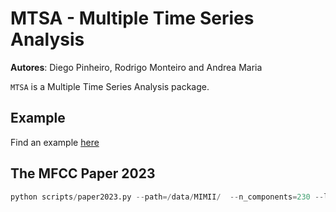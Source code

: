 # MTSA - **M**ultiple **T**ime **S**eries **A**nalysis
**Autores**: Diego Pinheiro, Rodrigo Monteiro and Andrea Maria


`MTSA` is a Multiple Time Series Analysis package.

## Example

Find an example [here](examples/MTSA.ipynb)


## The MFCC Paper 2023

```python
python scripts/paper2023.py --path=/data/MIMII/  --n_components=230 --level=2 --output=/data/output/ --perplexity=40
